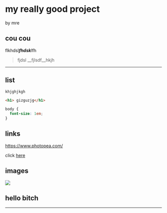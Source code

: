 # my really good project
by mre

## cou cou
flkhdsl***fhdsk***lfh<br>
 > fjdsl __fjlsdf__hkjh
 ---
 ## list

```
khjghjkgh 
```
```html
<h1> gizguzjg</h1> 
```
```css
body {
  font-size: 1em;
}
```
## links
 https://www.photopea.com/

click [here](https://www.photopea.com/
)

## images
![](https://media.wired.com/photos/5a595516f11e325008172bcb/master/pass/BabyGlimpseBaby-640504936.jpg)

hello bitch 
------
_________